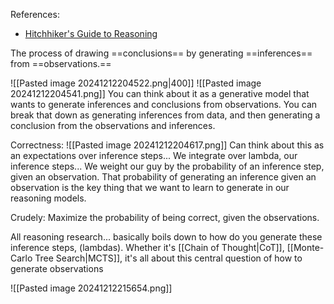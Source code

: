 References:
- [Hitchhiker's Guide to Reasoning](https://youtu.be/S5l5OvJ01ws?si=N93dg0JJ1_21zjVI)

The process of drawing ==conclusions== by generating ==inferences== from ==observations.==

![[Pasted image 20241212204522.png|400]]
![[Pasted image 20241212204541.png]]
You can think about it as a generative model that wants to generate inferences and conclusions from observations. You can break that down as generating inferences from data, and then generating a conclusion from the observations and inferences.

Correctness:
![[Pasted image 20241212204617.png]]
Can think about this as an expectations over inference steps... We integrate over lambda, our inference steps... We weight our guy by the probability of an inference step, given an observation. That probability of generating an inference given an observation is the key thing that we want to learn to generate in our reasoning models. 

Crudely: Maximize the probability of being correct, given the observations.

All reasoning research... basically boils down to how do you generate these inference steps, (lambdas). Whether it's [[Chain of Thought|CoT]], [[Monte-Carlo Tree Search|MCTS]], it's all about this central question of how to generate observations

![[Pasted image 20241212215654.png]]




